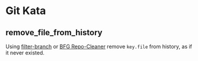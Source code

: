 # Git Kata

## remove_file_from_history

Using [filter-branch](https://git-scm.com/book/en/v2/Git-Tools-Rewriting-History#The-Nuclear-Option:-filter-branch) or [BFG Repo-Cleaner](https://rtyley.github.io/bfg-repo-cleaner/) remove `key.file` from history, as if it never existed.
